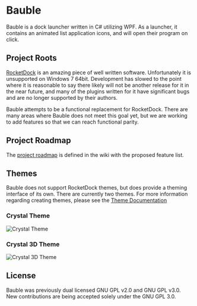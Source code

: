 # Bauble
Bauble is a dock launcher written in C# utilizing WPF. As a launcher, it contains an animated list application icons, and will open their program on click.

## Project Roots
[RocketDock](http://www.rocketdock.com/) is an amazing piece of well written software. Unfortunately it is unsupported on Windows 7 64bit. Development has slowed to the point where it is reasonable to say there likely will not be another release for it in the near future, and many of the plugins written for it have significant bugs and are no longer supported by their authors.

Bauble attempts to be a functional replacement for RocketDock. There are many areas where Bauble does not meet this goal yet, but we are working to add features so that we can reach functional parity.

## Project Roadmap
The [project roadmap](https://github.com/cyberknet/Bauble/wiki/Project-Roadmap) is defined in the wiki with the proposed feature list.

## Themes
Bauble does not support RocketDock themes, but does provide a theming interface of its own. There are currently two themes. For more information regarding creating themes, please see the [Theme Documentation](https://github.com/cyberknet/Bauble/wiki/Icons.XML-File-Documentation)

### Crystal Theme
![Crystal Theme](https://raw.githubusercontent.com/cyberknet/Bauble/master/docs/bauble%20crystal%20screenshot.png)
### Crystal 3D Theme
![Crystal 3D Theme](https://raw.githubusercontent.com/cyberknet/Bauble/master/docs/bauble%20crystal3D%20screenshot.png)

## License
Bauble was previously dual licensed GNU GPL v2.0 and GNU GPL v3.0. New contributions are being accepted solely under the GNU GPL 3.0.
